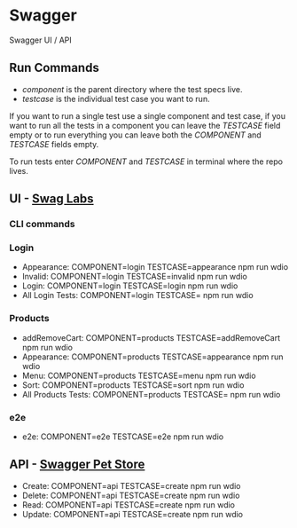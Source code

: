 # Swagger
Swagger UI / API

## Run Commands
- _component_ is the parent directory where the test specs live.
- _testcase_ is the individual test case you want to run.

If you want to run a single test use a single component and test case, if you want to run all
the tests in a component you can leave the _TESTCASE_ field empty or to run everything you can
leave both the _COMPONENT_ and _TESTCASE_ fields empty.

To run tests enter _COMPONENT_ and _TESTCASE_ in terminal where the repo lives.
## UI - [Swag Labs](https://www.saucedemo.com)
### CLI commands
### Login
- Appearance: COMPONENT=login TESTCASE=appearance npm run wdio
- Invalid: COMPONENT=login TESTCASE=invalid npm run wdio
- Login: COMPONENT=login TESTCASE=login npm run wdio
- All Login Tests: COMPONENT=login TESTCASE= npm run wdio
### Products
- addRemoveCart: COMPONENT=products TESTCASE=addRemoveCart npm run wdio
- Appearance: COMPONENT=products TESTCASE=appearance npm run wdio
- Menu: COMPONENT=products TESTCASE=menu npm run wdio
- Sort: COMPONENT=products TESTCASE=sort npm run wdio
- All Products Tests: COMPONENT=products TESTCASE= npm run wdio
### e2e
- e2e: COMPONENT=e2e TESTCASE=e2e npm run wdio

## API - [Swagger Pet Store](https://petstore.swagger.io/)
- Create: COMPONENT=api TESTCASE=create npm run wdio
- Delete: COMPONENT=api TESTCASE=create npm run wdio
- Read: COMPONENT=api TESTCASE=create npm run wdio
- Update: COMPONENT=api TESTCASE=create npm run wdio
